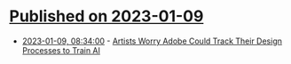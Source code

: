 # [Published on 2023-01-09](index.md)

* [2023-01-09, 08:34:00](https://slashdot.org/story/23/01/09/0346232/artists-worry-adobe-could-track-their-design-processes-to-train-ai?utm_source=rss1.0mainlinkanon&utm_medium=feed) - [Artists Worry Adobe Could Track Their Design Processes to Train AI](https://slashdot.org/story/23/01/09/0346232/artists-worry-adobe-could-track-their-design-processes-to-train-ai?utm_source=rss1.0mainlinkanon&utm_medium=feed)
